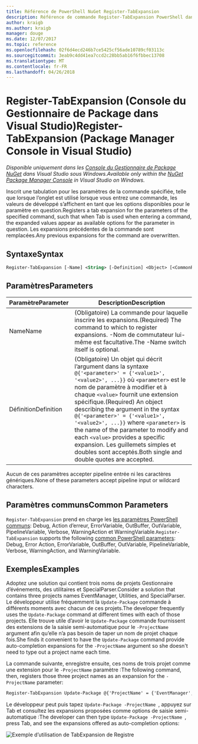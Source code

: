 ```yaml
---
title: Référence de PowerShell NuGet Register-TabExpansion
description: Référence de commande Register-TabExpansion PowerShell dans la Console du Gestionnaire de Package NuGet dans Visual Studio.
author: kraigb
ms.author: kraigb
manager: douge
ms.date: 12/07/2017
ms.topic: reference
ms.openlocfilehash: 02f6d4ecd246b7ce5425cf56ade10789cf03113c
ms.sourcegitcommit: 3eab9c4dd41ea7ccd2c28bb5ab16f6fbbec13708
ms.translationtype: MT
ms.contentlocale: fr-FR
ms.lasthandoff: 04/26/2018
---
```

# <a name="register-tabexpansion-package-manager-console-in-visual-studio"></a><span data-ttu-id="37b6e-103">Register-TabExpansion (Console du Gestionnaire de Package dans Visual Studio)</span><span class="sxs-lookup"><span data-stu-id="37b6e-103">Register-TabExpansion (Package Manager Console in Visual Studio)</span></span>

<span data-ttu-id="37b6e-104">*Disponible uniquement dans les [Console du Gestionnaire de Package NuGet](package-manager-console.md) dans Visual Studio sous Windows.*</span><span class="sxs-lookup"><span data-stu-id="37b6e-104">*Available only within the [NuGet Package Manager Console](package-manager-console.md) in Visual Studio on Windows.*</span></span>

<span data-ttu-id="37b6e-105">Inscrit une tabulation pour les paramètres de la commande spécifiée, telle que lorsque l’onglet est utilisé lorsque vous entrez une commande, les valeurs de développé s’affichent en tant que les options disponibles pour le paramètre en question.</span><span class="sxs-lookup"><span data-stu-id="37b6e-105">Registers a tab expansion for the parameters of the specified command, such that when Tab is used when entering a command, the expanded values appear as available options for the parameter in question.</span></span> <span data-ttu-id="37b6e-106">Les expansions précédentes de la commande sont remplacées.</span><span class="sxs-lookup"><span data-stu-id="37b6e-106">Any previous expansions for the command are overwritten.</span></span>

## <a name="syntax"></a><span data-ttu-id="37b6e-107">Syntaxe</span><span class="sxs-lookup"><span data-stu-id="37b6e-107">Syntax</span></span>

```ps
Register-TabExpansion [-Name] <String> [-Definition] <Object> [<CommonParameters>]
```

## <a name="parameters"></a><span data-ttu-id="37b6e-108">Paramètres</span><span class="sxs-lookup"><span data-stu-id="37b6e-108">Parameters</span></span>

| <span data-ttu-id="37b6e-109">Paramètre</span><span class="sxs-lookup"><span data-stu-id="37b6e-109">Parameter</span></span> | <span data-ttu-id="37b6e-110">Description</span><span class="sxs-lookup"><span data-stu-id="37b6e-110">Description</span></span> |
| --- | --- |
| <span data-ttu-id="37b6e-111">Name</span><span class="sxs-lookup"><span data-stu-id="37b6e-111">Name</span></span> | <span data-ttu-id="37b6e-112">(Obligatoire) La commande pour laquelle inscrire les expansions.</span><span class="sxs-lookup"><span data-stu-id="37b6e-112">(Required) The command to which to register expansions.</span></span> <span data-ttu-id="37b6e-113">-Nom de commutateur lui-même est facultative.</span><span class="sxs-lookup"><span data-stu-id="37b6e-113">The -Name switch itself is optional.</span></span> |
| <span data-ttu-id="37b6e-114">Définition</span><span class="sxs-lookup"><span data-stu-id="37b6e-114">Definition</span></span> | <span data-ttu-id="37b6e-115">(Obligatoire) Un objet qui décrit l’argument dans la syntaxe `@{'<parameter>' = {'<value1>', '<value2>', ...}}` où `<parameter>` est le nom de paramètre à modifier et à chaque `<value>` fournit une extension spécifique.</span><span class="sxs-lookup"><span data-stu-id="37b6e-115">(Required) An object describing the argument in the syntax `@{'<parameter>' = {'<value1>', '<value2>', ...}}` where `<parameter>` is the name of the parameter to modify and each `<value>` provides a specific expansion.</span></span> <span data-ttu-id="37b6e-116">Les guillemets simples et doubles sont acceptés.</span><span class="sxs-lookup"><span data-stu-id="37b6e-116">Both single and double quotes are accepted.</span></span> |

<span data-ttu-id="37b6e-117">Aucun de ces paramètres accepter pipeline entrée ni les caractères génériques.</span><span class="sxs-lookup"><span data-stu-id="37b6e-117">None of these parameters accept pipeline input or wildcard characters.</span></span>

## <a name="common-parameters"></a><span data-ttu-id="37b6e-118">Paramètres communs</span><span class="sxs-lookup"><span data-stu-id="37b6e-118">Common Parameters</span></span>

<span data-ttu-id="37b6e-119">`Register-TabExpansion` prend en charge les [les paramètres PowerShell communs](http://go.microsoft.com/fwlink/?LinkID=113216): Debug, Action d’erreur, ErrorVariable, OutBuffer, OutVariable, PipelineVariable, Verbose, WarningAction et WarningVariable.</span><span class="sxs-lookup"><span data-stu-id="37b6e-119">`Register-TabExpansion` supports the following [common PowerShell parameters](http://go.microsoft.com/fwlink/?LinkID=113216): Debug, Error Action, ErrorVariable, OutBuffer, OutVariable, PipelineVariable, Verbose, WarningAction, and WarningVariable.</span></span>

## <a name="examples"></a><span data-ttu-id="37b6e-120">Exemples</span><span class="sxs-lookup"><span data-stu-id="37b6e-120">Examples</span></span>

<span data-ttu-id="37b6e-121">Adoptez une solution qui contient trois noms de projets Gestionnaire d’événements, des utilitaires et SpecialParser.</span><span class="sxs-lookup"><span data-stu-id="37b6e-121">Consider a solution that contains three projects names EventManager, Utilities, and SpecialParser.</span></span> <span data-ttu-id="37b6e-122">Le développeur utilise fréquemment la `Update-Package` commande à différents moments avec chacun de ces projets.</span><span class="sxs-lookup"><span data-stu-id="37b6e-122">The developer frequently uses the `Update-Package` command at different times with each of those projects.</span></span> <span data-ttu-id="37b6e-123">Elle trouve utile d’avoir le `Update-Package` commande fournissent des extensions de la saisie semi-automatique pour le `-ProjectName` argument afin qu’elle n’a pas besoin de taper un nom de projet chaque fois.</span><span class="sxs-lookup"><span data-stu-id="37b6e-123">She finds it convenient to have the `Update-Package` command provide auto-completion expansions for the `-ProjectName` argument so she doesn't need to type out a project name each time.</span></span> 

<span data-ttu-id="37b6e-124">La commande suivante, enregistre ensuite, ces noms de trois projet comme une extension pour le `-ProjectName` paramètre :</span><span class="sxs-lookup"><span data-stu-id="37b6e-124">The following command, then, registers those three project names as an expansion for the `-ProjectName` parameter:</span></span>

```ps
Register-TabExpansion Update-Package @{'ProjectName' = {'EventManager', 'Utilities', 'SpecialParser'}}    
```

<span data-ttu-id="37b6e-125">Le développeur peut puis tapez `Update-Package -ProjectName `, appuyez sur Tab et consultez les expansions proposées comme options de saisie semi-automatique :</span><span class="sxs-lookup"><span data-stu-id="37b6e-125">The developer can then type `Update-Package -ProjectName `, press Tab, and see the expansions offered as auto-completion options:</span></span>

![Exemple d’utilisation de TabExpansion de Registre](media/Register-TabExpansion-Example.png)
